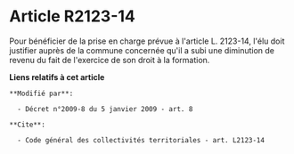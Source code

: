 # Article R2123-14

Pour bénéficier de la prise en charge prévue à l'article L. 2123-14, l'élu doit justifier auprès de la commune concernée
qu'il a subi une diminution de revenu du fait de l'exercice de son droit à la formation.

**Liens relatifs à cet article**

	**Modifié par**:

	  - Décret n°2009-8 du 5 janvier 2009 - art. 8

	**Cite**:

	  - Code général des collectivités territoriales - art. L2123-14

